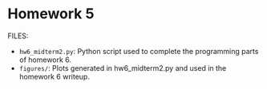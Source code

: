 # Homework 5

FILES:
* `hw6_midterm2.py`: Python script used to complete the programming parts of homework 6.
* `figures/`: Plots generated in hw6_midterm2.py and used in the homework 6 writeup.
